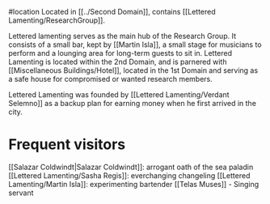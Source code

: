 #location 
Located in [[../Second Domain]], contains [[Lettered Lamenting/ResearchGroup]].

Lettered lamenting serves as the main hub of the Research Group. It consists of a small bar, kept by [[Martin Isla]], a small stage for musicians to perform and a lounging area for long-term guests to sit in. Lettered Lamenting is located within the 2nd Domain, and is parnered with [[Miscellaneous Buildings/Hotel]], located in the 1st Domain and serving as a safe house for compromised or wanted research members.

Lettered Lamenting was founded by [[Lettered Lamenting/Verdant Selemno]] as a backup plan for earning money when he first arrived in the city.

# Frequent visitors
[[Salazar Coldwindt|Salazar Coldwindt]]: arrogant oath of the sea paladin
[[Lettered Lamenting/Sasha Regis]]: everchanging changeling 
[[Lettered Lamenting/Martin Isla]]: experimenting bartender
[[Telas Muses]] - Singing servant
